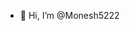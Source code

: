- 👋 Hi, I’m @Monesh5222


<!---
Monesh5222/Monesh5222 is a ✨ special ✨ repository because its `README.md` (this file) appears on your GitHub profile.
You can click the Preview link to take a look at your changes.
--->
